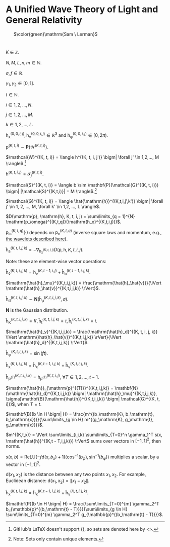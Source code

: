 # A Unified Wave Theory of Light and General Relativity

&ensp;&ensp;&ensp; $\color{green}\mathrm{Sam \ Lerman}$

#

$`K`$ $`\in`$ $`\mathbb{Z}`$. 

$`N, M, L, n, m \in \mathbb{N}`$. 

$`\sigma, f \in \mathbb{R}`$. 

$`\gamma_1, \gamma_2 \in [0, 1]`$.

$`t \in \mathbb{N}`$.

$`i \in 1, 2, ..., N`$.

$`j \in 1, 2, ..., M`$.

$`k \in 1,2, ..., L`$.

$`\mathrm{h_x}^{(0,0,i,j)}, \mathrm{h_v}^{(0,0,i,j)} \in \mathbb{R}^3`$ and $`\mathrm{h_\varphi}^{(0,0,i,j)} \in [0, 2\pi)`$.

$`\mathrm{p}^{(K, t, i)} \sim \mathbf{P}(\mathcal{W}^{(K, t, i)})`$.

$`\mathcal{W}^{(K, t, i)} = \langle h^{(K, t, i, j')} \bigm| \forall j' \in 1,2,..., M \rangle`$.[^1]

$`\mathrm{h}^{(K, t, i, j)} = \mathcal{S}_j^{(K, t, i)}`$.

$`\mathcal{S}^{(K, t, i)} = \langle b \sim \mathbf{P}(\mathcal{G}^{(K, t, i)}) \bigm| |\mathcal{S}^{(K,t,i)}| = M \rangle`$.[^2]

$`\mathcal{G}^{(K, t, i)} = \langle \hat{\mathrm{h}}^{(K,t,i,j',k')} \bigm| \forall j' \in 1, 2, ..., M, \forall k' \in 1,2, ..., L \rangle`$.

$`D(\mathrm{p}, \mathrm{h}, K, t, i, j) = \sum\limits_{q = 1}^{N} \mathrm{p_\omega}^{(K,t,q)}(\mathrm{h_x}^{(K,t,i,j)})`$.

$`\mathrm{p_\omega}^{(K,t,q)}(\cdot)`$ depends on $`\mathrm{p_x}^{(K,t,q)}`$ (inverse square laws and momentum, e.g., [the wavelets described here](https://github.com/animal-tree/Writing-stuff-2/blob/main/Theories/Bendy-Ball.md)). 

$`\mathrm{\hat{h}_a}^{(K,t,i,j,k)} = - \nabla_{\mathrm{h_x}^{(K,t,i,j)}} D(\mathrm{p}, \mathrm{h}, K, t, i, j)`$.

Note: these are element-wise vector operations:

$`\mathrm{\hat{h}_\hat{v}}^{(K, t, i, j, k)} = \mathrm{h_v}^{(K, t-1, i, j)} + \mathrm{\hat{h}_a}^{(K, t-1,i,j,k)}`$.

$`\mathrm{\hat{h}_\mu}^{(K,t,i,j,k)} = \frac{\mathrm{\hat{h}_\hat{v}}}{\lVert \mathrm{\hat{h}_\hat{v}}^{(K,t,i,j,k)} \rVert}`$.

$`\mathrm{\hat{h}_d}^{(K,t,i,j,k)} \sim \mathbf{N}(\mathrm{\hat{h}_\mu}^{(K,t,i,j,k)}, \sigma)`$.

$`\mathbf{N}`$ is the Gaussian distribution.

$`\mathrm{\hat{h}_K}^{(K,t,i,j,k)} = K, \mathrm{\hat{h}_t}^{(K,t,i,j,k)} = t, \mathrm{\hat{h}_i}^{(K,t,i,j,k)} = i`$.

$`\mathrm{\hat{h}_v}^{(K,t,i,j,k)} = \frac{\mathrm{\hat{h}_d}^{(K, t, i, j, k)} \lVert \mathrm{\hat{h}_\hat{v}}^{(K,t,i,j,k)} \rVert}{\lVert \mathrm{\hat{h}_d}^{(K,t,i,j,k)} \rVert}`$.

$`\mathrm{\hat{h}_\varphi}^{(K,t,i,j,k)} = \sin(ft)`$.

$`\mathrm{\hat{h}_x}^{(K,t,i,j,k)} = \mathrm{\hat{h}_x}^{(K,t-1,i,j,k)} + \mathrm{\hat{h}_v}^{(K,t,i,j,k)}`$.

$`\mathrm{\hat{h}}_{\mathrm{p}^{(T)}}^{(K,t,i,j,k)} = \mathrm{h}_{\mathrm{p}^{(T)}}^{(K,t,i,j)}, \ \forall T \in 1, 2, ..., t - 1`$.

$`\mathrm{\hat{h}}_{\mathrm{p}^{(T)}}^{(K,t,i,j,k)} = \mathbf{N}(\mathrm{\hat{h}_d}^{(K,t,i,j,k)} \bigm| \mathrm{\hat{h}_\mu}^{(K,t,i,j,k)}, \sigma)\mathbf{B}(\mathrm{\hat{h}}^{(K,t,i,j,k)} \bigm| \mathcal{G}^{(K, t, i)})`$, when $T = t$.

$`\mathbf{B}(b \in H \bigm| H) = \frac{m^{(b_\mathrm{K}, b_\mathrm{t}, b_\mathrm{x})}}{\sum\limits_{g \in H} m^{(g_\mathrm{K}, g_\mathrm{t}, g_\mathrm{x})}}`$.

$`m^{(K,t,x)} = \lVert \sum\limits_{i,j,k} \sum\limits_{T=0}^n \gamma_1^T s(x, \mathrm{\hat{h}}^{(K,t - T,i,j,k)}) \rVert`$ sums over vectors in $`[-1, 1]^2`$, then norms.

$`s(x,b) = \mathrm{ReLU}(-f \mathrm{d}(x, b_\mathrm{x}) + 1)\langle \cos^{-1}(b_\varphi), \sin^{-1}(b_\varphi) \rangle`$ multiplies a scalar, by a vector in $`[-1, 1]^2`$. 

$`\mathrm{d}(x_1, x_2)`$ is the distance between any two points $x_1, x_2$. For example, Euclidean distance: $`\mathrm{d}(x_1, x_2) = \lVert x_1 - x_2 \rVert`$.

$`\mathrm{\hat{h}_x}^{(K,t,i,j,k)} = \mathrm{\hat{h}_x}^{(K,t-1,i,j,k)} + \mathrm{\hat{h}_v}^{(K,t,i,j,k)}`$.

$`\mathbf{P}(b \in H \bigm| H) = \frac{\sum\limits_{T=0}^{m} \gamma_2^T b_{\mathbb{p}^{(b_\mathrm{t} - T)}}}{\sum\limits_{g \in H} \sum\limits_{T=0}^{m} \gamma_2^T g_{\mathbb{p}^{(b_\mathrm{t} - T)}}}`$.

[^1]: GitHub's LaTeX doesn't support {}, so sets are denoted here by <>.
[^2]: Note: Sets only contain unique elements.

